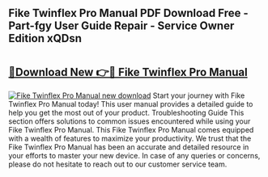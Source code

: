 ## Fike Twinflex Pro Manual PDF Download Free - Part-fgy User Guide Repair - Service Owner Edition xQDsn

# <h2><a href="http://cf23468.oget.top/?id=Fike+Twinflex+Pro+Manual">🔗Download New 👉🔴 Fike Twinflex Pro Manual</a></h2>

[![Fike Twinflex Pro Manual new download](https://i.imgur.com/5g1atiW.png)](http://cf23468.oget.top/?id=Fike+Twinflex+Pro+Manual)
Start your journey with Fike Twinflex Pro Manual today! This user manual provides a detailed guide to help you get the most out of your product. Troubleshooting Guide This section offers solutions to common issues encountered while using your Fike Twinflex Pro Manual. This Fike Twinflex Pro Manual comes equipped with a wealth of features to maximize your productivity. We trust that the Fike Twinflex Pro Manual has been an accurate and detailed resource in your efforts to master your new device. In case of any queries or concerns, please do not hesitate to reach out to our customer service team.
